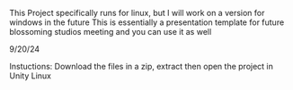 This Project specifically runs for linux, but I will work on a version for windows in the future
This is essentially a presentation template for future blossoming studios meeting and you can use it as well

9/20/24

Instuctions: Download the files in a zip, extract then open the project in Unity Linux
